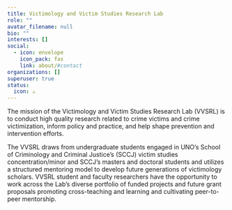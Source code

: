 ```yaml
---
title: Victimology and Victim Studies Research Lab
role: ""
avatar_filename: null
bio: ""
interests: []
social:
  - icon: envelope
    icon_pack: fas
    link: about/#contact
organizations: []
superuser: true
status:
  icon: ☕️
---
```

<!--StartFragment-->

The mission of the Victimology and Victim Studies Research Lab (VVSRL) is to conduct high quality research related to crime victims and crime victimization, inform policy and practice, and help shape prevention and intervention efforts.

The VVSRL draws from undergraduate students engaged in UNO’s School of Criminology and Criminal Justice’s (SCCJ) victim studies concentration/minor and SCCJ’s masters and doctoral students and utilizes a structured mentoring model to develop future generations of victimology scholars. VVSRL student and faculty researchers have the opportunity to work across the Lab’s diverse portfolio of funded projects and future grant proposals promoting cross-teaching and learning and cultivating peer-to-peer mentorship.

<!--EndFragment-->